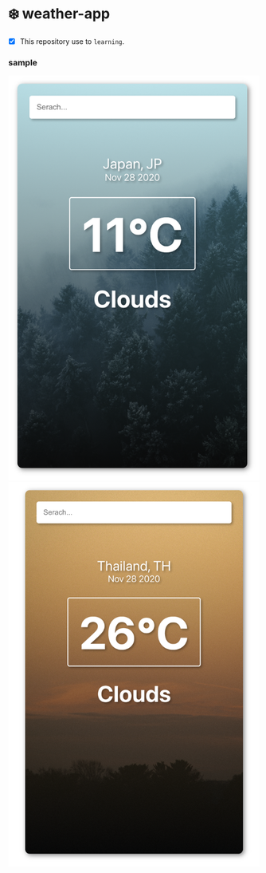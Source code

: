 # ❄️ weather-app

- [x] This repository use to `learning`.

### sample

![coldimage](./readme_images/coldpicture.png)
![hotimage](./readme_images/hotpicture.png)